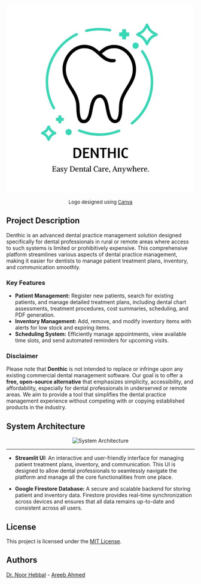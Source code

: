 <p align="center">
  <img src="assets/logo.jpg" alt="Project Logo">
</p>
<p align="center" style="font-size: small;">Logo designed using <a href="https://canva.com">Canva</a></p>

## Project Description

Denthic is an advanced dental practice management solution designed specifically for dental professionals in rural or remote areas where access to such systems is limited or prohibitively expensive. This comprehensive platform streamlines various aspects of dental practice management, making it easier for dentists to manage patient treatment plans, inventory, and communication smoothly.

### Key Features

- **Patient Management:** Register new patients, search for existing patients, and manage detailed treatment plans, including dental chart assessments, treatment procedures, cost summaries, scheduling, and PDF generation.
- **Inventory Management:** Add, remove, and modify inventory items with alerts for low stock and expiring items.
- **Scheduling System:** Efficiently manage appointments, view available time slots, and send automated reminders for upcoming visits.

### Disclaimer

Please note that **Denthic** is not intended to replace or infringe upon any existing commercial dental management software. Our goal is to offer a **free, open-source alternative** that emphasizes simplicity, accessibility, and affordability, especially for dental professionals in underserved or remote areas. We aim to provide a tool that simplifies the dental practice management experience without competing with or copying established products in the industry.

## System Architecture

<p align="center">
  <img src="assets/architecture.png" alt="System Architecture">
</p>

---

- **Streamlit UI:** An interactive and user-friendly interface for managing patient treatment plans, inventory, and communication. This UI is designed to allow dental professionals to seamlessly navigate the platform and manage all the core functionalities from one place.

- **Google Firestore Database:** A secure and scalable backend for storing patient and inventory data. Firestore provides real-time synchronization across devices and ensures that all data remains up-to-date and consistent across all users.

## License

This project is licensed under the [MIT License](LICENSE).

## Authors

[Dr. Noor Hebbal](https://github.com/dent-noor) - [Areeb Ahmed](https://github.com/areebahmeddd)
